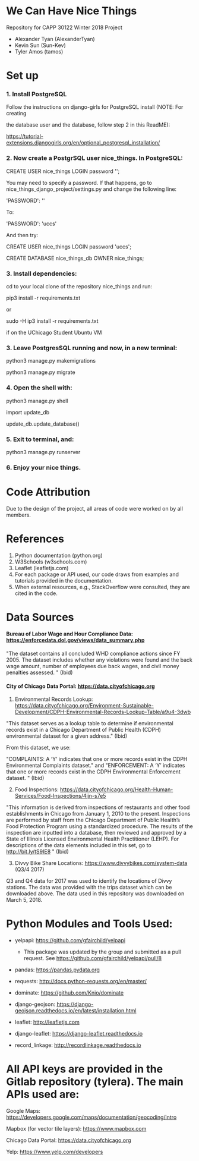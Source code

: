 # We Can Have Nice Things

Repository for CAPP 30122 Winter 2018 Project

  * Alexander Tyan (AlexanderTyan)
  * Kevin Sun (Sun-Kev)
  * Tyler Amos (tamos)
  
# Set up

### 1. Install PostgreSQL

Follow the instructions on django-girls for PostgreSQL install (NOTE: For creating 

the database user and the database, follow step 2 in this ReadME):

https://tutorial-extensions.djangogirls.org/en/optional_postgresql_installation/


### 2. Now create a PostgrSQL user nice_things. In PostgreSQL:
  
  CREATE USER nice_things LOGIN password '';

You may need to specify a password. If that happens, go to nice_things_django_project/settings.py and change the following line:

  'PASSWORD': ''
  
  To:
  
  'PASSWORD': 'uccs'
  
 And then try:
 
  CREATE USER nice_things LOGIN password 'uccs';
  
  CREATE DATABASE nice_things_db OWNER nice_things;
  
### 3. Install dependencies:

cd to your local clone of the repository nice_things and run:

pip3 install -r requirements.txt

or 

sudo -H ip3 install -r requirements.txt

if on the UChicago Student Ubuntu VM
  
### 3. Leave PostgresSQL running and now, in a new terminal:
  
  python3 manage.py makemigrations
  
  python3 manage.py migrate
  
### 4. Open the shell with:
  
  python3 manage.py shell
  
  import update_db
  
  update_db.update_database()
  
### 5. Exit to terminal, and:
  
  python3 manage.py runserver
  
### 6. Enjoy your nice things. 


# Code Attribution

Due to the design of the project, all areas of code were worked on by all members. 

# References

1. Python documentation (python.org)
2. W3Schools (w3schools.com)
3. Leaflet (leafletjs.com)
4. For each package or API used, our code draws from examples and tutorials provided in the documentation.
5. When external resources, e.g., StackOverflow were consulted, they are cited in the code. 

# Data Sources
 
 #### Bureau of Labor Wage and Hour Compliance Data: https://enforcedata.dol.gov/views/data_summary.php
 
"The dataset contains all concluded WHD compliance actions since FY 2005. The dataset includes whether any violations were found and the back wage amount, number of employees due back wages, and civil money penalties assessed. " (Ibid)
 
 #### City of Chicago Data Portal: https://data.cityofchicago.org
 
 1. Environmental Records Lookup: https://data.cityofchicago.org/Environment-Sustainable-Development/CDPH-Environmental-Records-Lookup-Table/a9u4-3dwb
 
 "This dataset serves as a lookup table to determine if environmental records exist in a Chicago Department of Public Health (CDPH) environmental dataset for a given address." (Ibid)
 
 From this dataset, we use: 
 
 "COMPLAINTS: A ‘Y’ indicates that one or more records exist in the CDPH Environmental Complaints dataset." and "ENFORCEMENT: A ‘Y’ indicates that one or more records exist in the CDPH Environmental Enforcement dataset. " (Ibid)
 
 2. Food Inspections: https://data.cityofchicago.org/Health-Human-Services/Food-Inspections/4ijn-s7e5
 
"This information is derived from inspections of restaurants and other food establishments in Chicago from January 1, 2010 to the present. Inspections are performed by staff from the Chicago Department of Public Health’s Food Protection Program using a standardized procedure. The results of the inspection are inputted into a database, then reviewed and approved by a State of Illinois Licensed Environmental Health Practitioner (LEHP). For descriptions of the data elements included in this set, go to http://bit.ly/tS9IE8 "  (Ibid) 

3. Divvy Bike Share Locations: https://www.divvybikes.com/system-data (Q3/4 2017)

Q3 and Q4 data for 2017 was used to identify the locations of Divvy stations. The data was provided with the trips dataset which can be downloaded above. The data used in this repository was downloaded on March 5, 2018.
 
 
   
# Python Modules and Tools Used:

 * yelpapi: https://github.com/gfairchild/yelpapi
    * This package was updated by the group and submitted as a pull request. See https://github.com/gfairchild/yelpapi/pull/8
 
 * pandas: https://pandas.pydata.org
 
 * requests: http://docs.python-requests.org/en/master/
 
 * dominate: https://github.com/Knio/dominate
 
  * django-geojson: https://django-geojson.readthedocs.io/en/latest/installation.html

 * leaflet: http://leafletjs.com

 * django-leaflet: https://django-leaflet.readthedocs.io

 * record_linkage: http://recordlinkage.readthedocs.io
 
 
 
 # All API keys are provided in the Gitlab repository (tylera). The main APIs used are:

Google Maps: https://developers.google.com/maps/documentation/geocoding/intro

Mapbox (for vector tile layers): https://www.mapbox.com

Chicago Data Portal: https://data.cityofchicago.org

Yelp: https://www.yelp.com/developers
  
 
 

